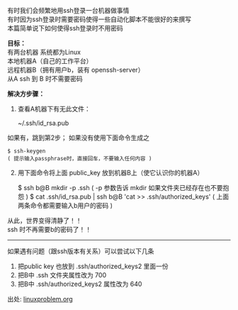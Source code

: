 有时我们会频繁地用ssh登录一台机器做事情  
有时因为ssh登录时需要密码使得一些自动化脚本不能很好的来撰写  
本篇简单说下如何使得ssh登录时不用密码  

<b>目标：</b>  
有两台机器 系统都为Linux  
本地机器A（自己的工作平台）  
远程机器B（拥有用户b，装有 openssh-server）  
从A ssh 到 B 时不需要密码  

<b>解决方步骤：</b>  
1) 查看A机器下有无此文件：  

    ~/.ssh/id_rsa.pub

如果有，跳到第2步； 如果没有使用下面命令生成之  

    $ ssh-keygen
    ( 提示输入passphrase时，直接回车，不要输入任何内容 )


2) 用下面命令将上面 public_key 放到机器B上（使它认识你的机器A）  

    $ ssh b@B mkdir -p .ssh
    ( -p 参数告诉 mkdir 如果文件夹已经存在也不要抱怨 )
    $ cat .ssh/id_rsa.pub | ssh b@B 'cat >> .ssh/authorized_keys'
    ( 上面两条命令都需要输入b用户的密码 )


从此，世界变得清静了！！  
ssh 时不再需要b的密码了！！  

----  

如果遇有问题（跟ssh版本有关系）可以尝试以下几条  
1) 把public key 也放到 .ssh/authorized_keys2 里面一份  
2) 把B中 .ssh 文件夹属性改为 700  
3) 把B中 .ssh/authorized_keys2 属性改为 640  

出处: <a href="http://linuxproblem.org/art_9.html">linuxproblem.org</a>  
